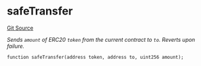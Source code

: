 # safeTransfer
[Git Source](https://github.com/z0r0z/VZ/blob/5de7aedefa6cbedd22db6447d26ada8fcbe1d187/src/utils/TransferHelper.sol)

*Sends `amount` of ERC20 `token` from the current contract to `to`.
Reverts upon failure.*


```solidity
function safeTransfer(address token, address to, uint256 amount);
```

